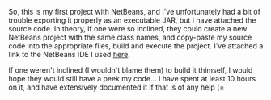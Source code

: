 So, this is my first project with NetBeans, and I've unfortunately had a bit of trouble exporting it properly as an executable JAR, but i have attached the source code. In theory, if one were so inclined, they could create a new NetBeans project with the same class names, and copy-paste my source code into the appropriate files, build and execute the project. I've attached a link to the NetBeans IDE I used [here](https://netbeans.apache.org/download/nb120/nb120.html).

If one weren't inclined (I wouldn't blame them) to build it thimself, I would hope they would still have a peek my code... I have spent at least 10 hours on it, and have extensively documented it if that is of any help (=
